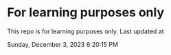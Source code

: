 # For learning purposes only
This repo is for learning purposes only.
Last updated at

Sunday, December 3, 2023 6:20:15 PM

